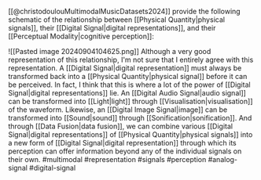 [[@christodoulouMultimodalMusicDatasets2024]] provide the following schematic of the relationship between [[Physical Quantity|physical signals]], their [[Digital Signal|digital representations]], and their [[Perceptual Modality|cognitive perception]]: 

![[Pasted image 20240904104625.png]]
Although a very good representation of this relationship, I'm not sure that I entirely agree with this representation. A [[Digital Signal|digital representation]] must always be transformed back into a [[Physical Quantity|physical signal]] before it can be perceived. In fact, I think that this is where a lot of the power of [[Digital Signal|digital representations]] lie. An [[Digital Audio Signal|audio signal]] can be transformed into [[Light|light]] through [[Visualisation|visualisation]] of the waveform. Likewise, an [[Digital Image Signal|image]] can be transformed into [[Sound|sound]] through [[Sonification|sonification]]. And through [[Data Fusion|data fusion]], we can combine various [[Digital Signal|digital representations]] of [[Physical Quantity|physical signals]] into a new form of [[Digital Signal|digital representation]] through which its perception can offer information beyond any of the individual signals on their own. #multimodal #representation #signals #perception #analog-signal #digital-signal 